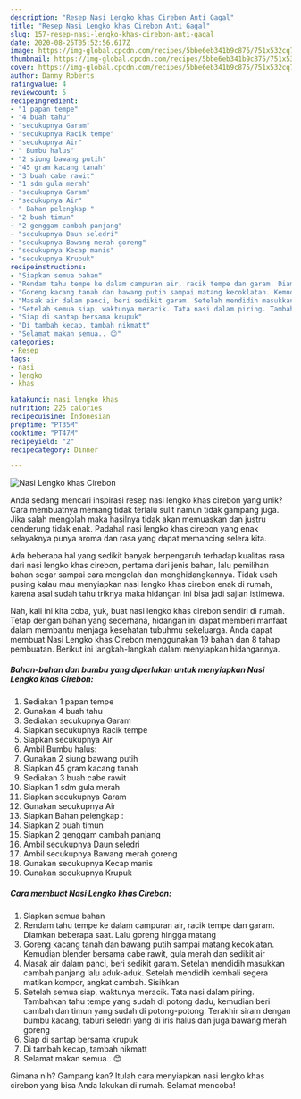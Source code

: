 ```yaml
---
description: "Resep Nasi Lengko khas Cirebon Anti Gagal"
title: "Resep Nasi Lengko khas Cirebon Anti Gagal"
slug: 157-resep-nasi-lengko-khas-cirebon-anti-gagal
date: 2020-08-25T05:52:56.617Z
image: https://img-global.cpcdn.com/recipes/5bbe6eb341b9c875/751x532cq70/nasi-lengko-khas-cirebon-foto-resep-utama.jpg
thumbnail: https://img-global.cpcdn.com/recipes/5bbe6eb341b9c875/751x532cq70/nasi-lengko-khas-cirebon-foto-resep-utama.jpg
cover: https://img-global.cpcdn.com/recipes/5bbe6eb341b9c875/751x532cq70/nasi-lengko-khas-cirebon-foto-resep-utama.jpg
author: Danny Roberts
ratingvalue: 4
reviewcount: 5
recipeingredient:
- "1 papan tempe"
- "4 buah tahu"
- "secukupnya Garam"
- "secukupnya Racik tempe"
- "secukupnya Air"
- " Bumbu halus"
- "2 siung bawang putih"
- "45 gram kacang tanah"
- "3 buah cabe rawit"
- "1 sdm gula merah"
- "secukupnya Garam"
- "secukupnya Air"
- " Bahan pelengkap "
- "2 buah timun"
- "2 genggam cambah panjang"
- "secukupnya Daun seledri"
- "secukupnya Bawang merah goreng"
- "secukupnya Kecap manis"
- "secukupnya Krupuk"
recipeinstructions:
- "Siapkan semua bahan"
- "Rendam tahu tempe ke dalam campuran air, racik tempe dan garam. Diamkan beberapa saat. Lalu goreng hingga matang"
- "Goreng kacang tanah dan bawang putih sampai matang kecoklatan. Kemudian blender bersama cabe rawit, gula merah dan sedikit air"
- "Masak air dalam panci, beri sedikit garam. Setelah mendidih masukkan cambah panjang lalu aduk-aduk. Setelah mendidih kembali segera matikan kompor, angkat cambah. Sisihkan"
- "Setelah semua siap, waktunya meracik. Tata nasi dalam piring. Tambahkan tahu tempe yang sudah di potong dadu, kemudian beri cambah dan timun yang sudah di potong-potong. Terakhir siram dengan bumbu kacang, taburi seledri yang di iris halus dan juga bawang merah goreng"
- "Siap di santap bersama krupuk"
- "Di tambah kecap, tambah nikmatt"
- "Selamat makan semua.. 😊"
categories:
- Resep
tags:
- nasi
- lengko
- khas

katakunci: nasi lengko khas 
nutrition: 226 calories
recipecuisine: Indonesian
preptime: "PT35M"
cooktime: "PT47M"
recipeyield: "2"
recipecategory: Dinner

---
```



![Nasi Lengko khas Cirebon](https://img-global.cpcdn.com/recipes/5bbe6eb341b9c875/751x532cq70/nasi-lengko-khas-cirebon-foto-resep-utama.jpg)

Anda sedang mencari inspirasi resep nasi lengko khas cirebon yang unik? Cara membuatnya memang tidak terlalu sulit namun tidak gampang juga. Jika salah mengolah maka hasilnya tidak akan memuaskan dan justru cenderung tidak enak. Padahal nasi lengko khas cirebon yang enak selayaknya punya aroma dan rasa yang dapat memancing selera kita.



Ada beberapa hal yang sedikit banyak berpengaruh terhadap kualitas rasa dari nasi lengko khas cirebon, pertama dari jenis bahan, lalu pemilihan bahan segar sampai cara mengolah dan menghidangkannya. Tidak usah pusing kalau mau menyiapkan nasi lengko khas cirebon enak di rumah, karena asal sudah tahu triknya maka hidangan ini bisa jadi sajian istimewa.


Nah, kali ini kita coba, yuk, buat nasi lengko khas cirebon sendiri di rumah. Tetap dengan bahan yang sederhana, hidangan ini dapat memberi manfaat dalam membantu menjaga kesehatan tubuhmu sekeluarga. Anda dapat membuat Nasi Lengko khas Cirebon menggunakan 19 bahan dan 8 tahap pembuatan. Berikut ini langkah-langkah dalam menyiapkan hidangannya.

<!--inarticleads1-->

##### Bahan-bahan dan bumbu yang diperlukan untuk menyiapkan Nasi Lengko khas Cirebon:

1. Sediakan 1 papan tempe
1. Gunakan 4 buah tahu
1. Sediakan secukupnya Garam
1. Siapkan secukupnya Racik tempe
1. Siapkan secukupnya Air
1. Ambil  Bumbu halus:
1. Gunakan 2 siung bawang putih
1. Siapkan 45 gram kacang tanah
1. Sediakan 3 buah cabe rawit
1. Siapkan 1 sdm gula merah
1. Siapkan secukupnya Garam
1. Gunakan secukupnya Air
1. Siapkan  Bahan pelengkap :
1. Siapkan 2 buah timun
1. Siapkan 2 genggam cambah panjang
1. Ambil secukupnya Daun seledri
1. Ambil secukupnya Bawang merah goreng
1. Gunakan secukupnya Kecap manis
1. Gunakan secukupnya Krupuk




<!--inarticleads2-->

##### Cara membuat Nasi Lengko khas Cirebon:

1. Siapkan semua bahan
1. Rendam tahu tempe ke dalam campuran air, racik tempe dan garam. Diamkan beberapa saat. Lalu goreng hingga matang
1. Goreng kacang tanah dan bawang putih sampai matang kecoklatan. Kemudian blender bersama cabe rawit, gula merah dan sedikit air
1. Masak air dalam panci, beri sedikit garam. Setelah mendidih masukkan cambah panjang lalu aduk-aduk. Setelah mendidih kembali segera matikan kompor, angkat cambah. Sisihkan
1. Setelah semua siap, waktunya meracik. Tata nasi dalam piring. Tambahkan tahu tempe yang sudah di potong dadu, kemudian beri cambah dan timun yang sudah di potong-potong. Terakhir siram dengan bumbu kacang, taburi seledri yang di iris halus dan juga bawang merah goreng
1. Siap di santap bersama krupuk
1. Di tambah kecap, tambah nikmatt
1. Selamat makan semua.. 😊




Gimana nih? Gampang kan? Itulah cara menyiapkan nasi lengko khas cirebon yang bisa Anda lakukan di rumah. Selamat mencoba!
